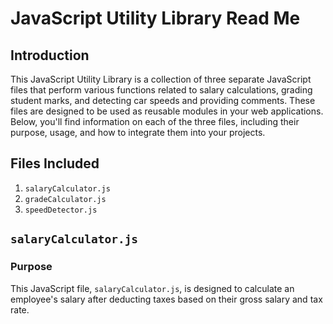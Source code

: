 # JavaScript Utility Library Read Me

## Introduction

This JavaScript Utility Library is a collection of three separate JavaScript files that perform various functions related to salary calculations, grading student marks, and detecting car speeds and providing comments. These files are designed to be used as reusable modules in your web applications. Below, you'll find information on each of the three files, including their purpose, usage, and how to integrate them into your projects.

## Files Included

1. `salaryCalculator.js`
2. `gradeCalculator.js`
3. `speedDetector.js`

## `salaryCalculator.js`

### Purpose

This JavaScript file, `salaryCalculator.js`, is designed to calculate an employee's salary after deducting taxes based on their gross salary and tax rate.

